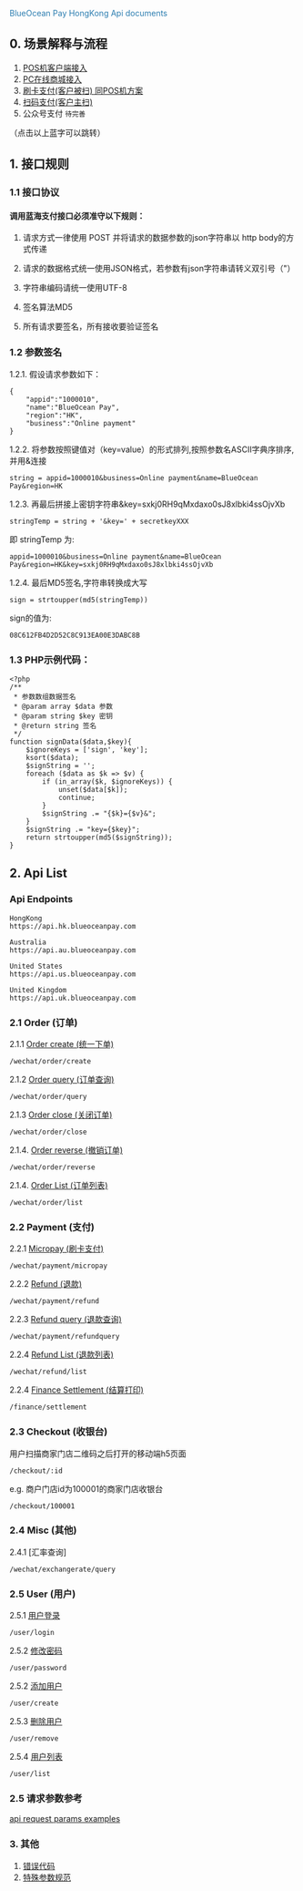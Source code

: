 <span style="color:#2b7db0">BlueOcean Pay HongKong Api documents</span>

## 0. 场景解释与流程

1. [POS机客户端接入](scene/pos-client.md)
2. [PC在线商城接入](scene/pc-online.md)
3. [刷卡支付(客户被扫) 同POS机方案](scene/pos-client.md)
4. [扫码支付(客户主扫)](scene/pc-online.md)
5. 公众号支付  `待完善`

（点击以上蓝字可以跳转）

## 1. 接口规则

### 1.1 接口协议

#### 调用蓝海支付接口必须准守以下规则：

1. 请求方式一律使用 POST 并将请求的数据参数的json字符串以 http body的方式传递

2. 请求的数据格式统一使用JSON格式，若参数有json字符串请转义双引号（\"）

3. 字符串编码请统一使用UTF-8

4. 签名算法MD5

5. 所有请求要签名，所有接收要验证签名
  
 
### 1.2 参数签名

1.2.1. 假设请求参数如下：

```
{
    "appid":"1000010",
    "name":"BlueOcean Pay",
    "region":"HK",
    "business":"Online payment"
}
```

1.2.2. 将参数按照键值对（key=value）的形式排列,按照参数名ASCII字典序排序,并用&连接

```
string = appid=1000010&business=Online payment&name=BlueOcean Pay&region=HK
```

1.2.3. 再最后拼接上密钥字符串&key=sxkj0RH9qMxdaxo0sJ8xlbki4ssOjvXb

```
stringTemp = string + '&key=' + secretkeyXXX
```
即 stringTemp 为:

```
appid=1000010&business=Online payment&name=BlueOcean Pay&region=HK&key=sxkj0RH9qMxdaxo0sJ8xlbki4ssOjvXb
```

   
1.2.4. 最后MD5签名,字符串转换成大写

```
sign = strtoupper(md5(stringTemp))
```

sign的值为:

```
08C612FB4D2D52C8C913EA00E3DABC8B
```

  
### 1.3 PHP示例代码：


```
<?php
/**
 * 参数数组数据签名
 * @param array $data 参数
 * @param string $key 密钥
 * @return string 签名
 */
function signData($data,$key){	
	$ignoreKeys = ['sign', 'key'];
    ksort($data);
    $signString = '';
    foreach ($data as $k => $v) {
        if (in_array($k, $ignoreKeys)) {
            unset($data[$k]);
            continue;
        }
        $signString .= "{$k}={$v}&";
    }
    $signString .= "key={$key}";
	return strtoupper(md5($signString));
}
```
   

## 2. Api List

### Api Endpoints

```
HongKong
https://api.hk.blueoceanpay.com

Australia
https://api.au.blueoceanpay.com

United States
https://api.us.blueoceanpay.com

United Kingdom
https://api.uk.blueoceanpay.com

```


### 2.1 Order (订单)

2.1.1 [Order create (统一下单)](wechat/order-create.md)
 
```
/wechat/order/create
```
    
2.1.2 [Order query (订单查询)](wechat/order-query.md)

```
/wechat/order/query
```

2.1.3 [Order close (关闭订单)](wechat/order-close.md)

```
/wechat/order/close
```

2.1.4. [Order reverse (撤销订单)](wechat/order-reverse.md)

```
/wechat/order/reverse
```

2.1.4. [Order List (订单列表)](wechat/order-list.md)

```
/wechat/order/list
```

### 2.2 Payment (支付)

2.2.1 [Micropay (刷卡支付)](wechat/payment-micropay.md)

    /wechat/payment/micropay
    

2.2.2 [Refund (退款)](wechat/payment-refund.md)

```
/wechat/payment/refund
```

2.2.3 [Refund query (退款查询)](wechat/payment-refundquery.md)

```
/wechat/payment/refundquery
```

2.2.4 [Refund List (退款列表)](wechat/refund-list.md)

```
/wechat/refund/list
```

2.2.4 [Finance Settlement (结算打印)](finance-settlement.md)

```
/finance/settlement
```


### 2.3 Checkout (收银台)

用户扫描商家门店二维码之后打开的移动端h5页面

```
/checkout/:id
```
e.g. 商户门店id为100001的商家门店收银台

```
/checkout/100001

```

### 2.4 Misc (其他)

2.4.1 [汇率查询]

```
/wechat/exchangerate/query
```


### 2.5 User (用户)

2.5.1 [用户登录](user-login.md)

```
/user/login
```

2.5.2 [修改密码](user-password.md)

```
/user/password
```

2.5.2 [添加用户](user-create.md)

```
/user/create
```

2.5.3 [删除用户](user-remove.md)

```
/user/remove
```


2.5.4 [用户列表](user-list.md)

```
/user/list
```



### 2.5 请求参数参考

[api request params examples ](wechat/api-request-params-examples.md)


### 3. 其他
1. [错误代码](/wechat/response-code-list.md)
2. [特殊参数规范](/wechat/response-field-list.md)

